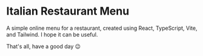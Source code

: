 # Italian Restaurant Menu

A simple online menu for a restaurant, created using React, TypeScript, Vite, and Tailwind. I hope it can be useful.

That's all, have a good day 😉
